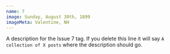 ```yaml
---
name: 7
image: Sunday, August 30th, 1899
imageMeta: Valentine, NH
---
```

A description for the Issue 7 tag. If you delete this line it will say
`A collection of X posts` where the description should go.
